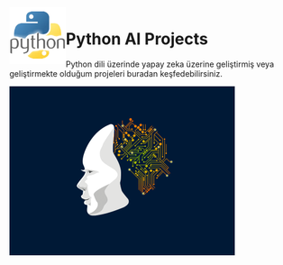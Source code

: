 <img align="left" width="100" height="100" src="pythonimg.png">

# Python AI Projects
  Python dili üzerinde yapay zeka üzerine geliştirmiş veya geliştirmekte olduğum projeleri buradan keşfedebilirsiniz.
  
<img align="center" width="400" height="300" src="aipython.gif">
